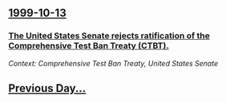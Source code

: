## [1999-10-13](/news/1999/10/13/index.md)

### [ The United States Senate rejects ratification of the Comprehensive Test Ban Treaty (CTBT).](/news/1999/10/13/the-united-states-senate-rejects-ratification-of-the-comprehensive-test-ban-treaty-ctbt.md)
_Context: Comprehensive Test Ban Treaty, United States Senate_

## [Previous Day...](/news/1999/10/12/index.md)


